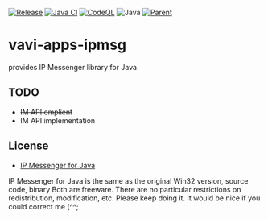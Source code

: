 [![Release](https://jitpack.io/v/umjammer/vavi-apps-ipmsg.svg)](https://jitpack.io/#umjammer/vavi-apps-ipmsg)
[![Java CI](https://github.com/umjammer/vavi-apps-ipmsg/actions/workflows/maven.yml/badge.svg)](https://github.com/umjammer/vavi-apps-ipmsg/actions/workflows/maven.yml)
[![CodeQL](https://github.com/umjammer/vavi-apps-ipmsg/actions/workflows/codeql.yml/badge.svg)](https://github.com/umjammer/vavi-apps-ipmsg/actions/workflows/codeql-analysis.yml)
![Java](https://img.shields.io/badge/Java-8-b07219)
[![Parent](https://img.shields.io/badge/Parent-vavi--net--im-pink)](https://github.com/umjammer/vavi-apps)

# vavi-apps-ipmsg

provides IP Messenger library for Java.

## TODO

  * ~~IM API cmplient~~
  * IM API implementation

## License

 * [IP Messenger for Java](http://www013.upp.so-net.ne.jp/digitune/Java/IPMsg/)

IP Messenger for Java is the same as the original Win32 version, source code, binary
Both are freeware. There are no particular restrictions on redistribution, modification, etc.
Please keep doing it. It would be nice if you could correct me (^^;
